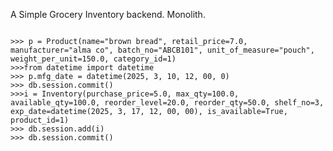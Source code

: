 <p>A Simple Grocery Inventory backend. Monolith.</p>

<code>
>>> p = Product(name="brown bread", retail_price=7.0, manufacturer="alma co", batch_no="ABCB101", unit_of_measure="pouch", weight_per_unit=150.0, category_id=1)
>>>from datetime import datetime
>>> p.mfg_date = datetime(2025, 3, 10, 12, 00, 0)
>>> db.session.commit()
>>>i = Inventory(purchase_price=5.0, max_qty=100.0, available_qty=100.0, reorder_level=20.0, reorder_qty=50.0, shelf_no=3, exp_date=datetime(2025, 3, 17, 12, 00, 00), is_available=True, product_id=1)
>>> db.session.add(i)
>>> db.session.commit()
</code>
